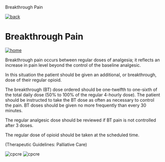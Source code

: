  Breakthrough Pain         

[![back](images/backarrow.png)](Content_Hub.html)

Breakthrough Pain
=================

[![home](images/homebtn.png)](main_menu.html)

Breakthrough pain occurs between regular doses of analgesia; it reflects an increase in pain level beyond the control of the baseline analgesic.

In this situation the patient should be given an additional, or breakthrough, dose of their regular opioid.

The breakthrough (BT) dose ordered should be one-twelfth to one-sixth of the total daily dose (50% to 100% of the regular 4-hourly dose). The patient should be instructed to take the BT dose as often as necessary to control the pain. BT doses should be given no more frequently than every 30 minutes.

The regular analgesic dose should be reviewed if BT pain is not controlled after 3 doses.

The regular dose of opioid should be taken at the scheduled time.

(Therapeutic Guidelines: Palliative Care)

![cpcre](images/banner-long-footer-whitetext.png) ![cpcre](images/acrrm.png)